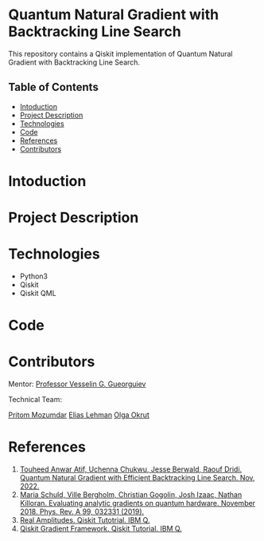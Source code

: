 # Quantum Natural Gradient with Backtracking Line Search

This repository contains a Qiskit implementation of Quantum Natural Gradient with Backtracking Line Search.

## Table of Contents
* [Intoduction](#Intoduction)
* [Project Description](#Project-Description)
* [Technologies](#Technologies)
* [Code](#Code)
* [References](#References)
* [Contributors](#Contributors)

# <a name="Intoduction"></a> Intoduction

# <a name="Project-Description"></a> Project Description

# <a name="Technologies"></a> Technologies
* Python3
* Qiskit
* Qiskit QML

# <a name="Code"></a> Code

# <a name="Contributors"></a> Contributors
Mentor: [Professor Vesselin G. Gueorguiev](https://github.com/VGGatGitHub)

Technical Team:

[Pritom Mozumdar](https://github.com/pmozumdar)
[Elias Lehman](https://github.com/eliaslehman)
[Olga Okrut](https://github.com/olgOk)

# <a name="References"></a> References

1. [Touheed Anwar Atif, Uchenna Chukwu, Jesse Berwald, Raouf Dridi. Quantum Natural Gradient with Efficient Backtracking Line Search. Nov, 2022.](https://doi.org/10.48550/arXiv.2211.00615)
2. [Maria Schuld, Ville Bergholm, Christian Gogolin, Josh Izaac, Nathan Killoran. Evaluating analytic gradients on quantum hardware. November 2018. Phys. Rev. A 99, 032331 (2019).](https://journals.aps.org/pra/abstract/10.1103/PhysRevA.99.032331)
3. [Real Amplitudes. Qiskit Tutotrial. IBM Q. ](https://qiskit.org/documentation/stubs/qiskit.circuit.library.RealAmplitudes.html)
4. [Qiskit Gradient Framework. Qiskit Tutorial. IBM Q.](https://qiskit.org/documentation/tutorials/operators/02_gradients_framework.html)
